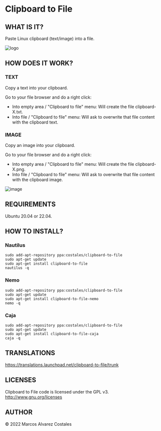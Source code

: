 Clipboard to File
=================

## WHAT IS IT?

Paste Linux clipboard (text/image) into a file.

![logo](https://user-images.githubusercontent.com/5886786/197257960-3ec9192e-cd53-4494-99ef-1ce1758eafa3.png)


## HOW DOES IT WORK?

### TEXT

Copy a text into your clipboard.

Go to your file browser and do a right click:

 * Into empty area / "Clipboard to file" menu: Will create the file clipboard-X.txt.
 * Into file / "Clipboard to file" menu: Will ask to overwrite that file content with the clipboard text.
 
### IMAGE

Copy an image into your clipboard.

Go to your file browser and do a right click:

 * Into empty area / "Clipboard to file" menu: Will create the file clipboard-X.png.
 * Into file / "Clipboard to file" menu: Will ask to overwrite that file content with the clipboard image.

![image](https://user-images.githubusercontent.com/5886786/197329936-f365c30b-e6c3-42a8-9106-bc0f94aacb09.png)


## REQUIREMENTS

Ubuntu 20.04 or 22.04.

## HOW TO INSTALL?

### Nautilus

```
sudo add-apt-repository ppa:costales/clipboard-to-file
sudo apt-get update
sudo apt-get install clipboard-to-file
nautilus -q
```

### Nemo

```
sudo add-apt-repository ppa:costales/clipboard-to-file
sudo apt-get update
sudo apt-get install clipboard-to-file-nemo
nemo -q
```

### Caja

```
sudo add-apt-repository ppa:costales/clipboard-to-file
sudo apt-get update
sudo apt-get install clipboard-to-file-caja
caja -q
```

## TRANSLATIONS

https://translations.launchpad.net/clipboard-to-file/trunk

## LICENSES

Clipboard to File code is licensed under the GPL v3.
http://www.gnu.org/licenses

## AUTHOR

© 2022 Marcos Alvarez Costales
